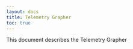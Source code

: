 ```yaml
---
layout: docs
title: Telemetry Grapher
toc: true
---
```


This document describes the Telemetry Grapher
